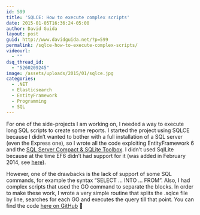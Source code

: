 ```yaml
---
id: 599
title: 'SQLCE: How to execute complex scripts'
date: 2015-01-05T16:36:24-05:00
author: David Guida
layout: post
guid: http://www.davidguida.net/?p=599
permalink: /sqlce-how-to-execute-complex-scripts/
videourl:
  - ""
dsq_thread_id:
  - "5260209245"
image: /assets/uploads/2015/01/sqlce.jpg
categories:
  - .NET
  - Elasticsearch
  - EntityFramework
  - Programming
  - SQL
---
```

For one of the side-projects I am working on, I needed a way to execute long SQL scripts to create some reports. I started the project using SQLCE because I didn&#8217;t wanted to bother with a full installation of a SQL server (even the Express one), so I wrote all the code exploiting EntityFramework 6 and the <a title="SQL Server Compact & SQLite Toolbox" href="http://sqlcetoolbox.codeplex.com/" target="_blank">SQL Server Compact & SQLite Toolbox</a>. I didn&#8217;t used SqlLite because at the time EF6 didn&#8217;t had support for it (was added in February 2014, see <a title="System.Data.SQLite News" href="http://system.data.sqlite.org/index.html/doc/trunk/www/news.wiki" target="_blank">here</a>).

However, one of the drawbacks is the lack of support of some SQL commands, for example the syntax &#8220;SELECT &#8230; INTO &#8230; FROM&#8221;. Also, I had complex scripts that used the GO command to separate the blocks. In order to make these work, I wrote a very simple routine that splits the .sqlce file by line, searches for each GO and executes the query till that point. You can find the code <a title="SQLCE-Multi-Command" href="https://github.com/mizrael/SQLCE-Multi-Command/blob/master/example.cs" target="_blank">here on GitHub</a> 🙂

<div class="post-details-footer-widgets">
</div>